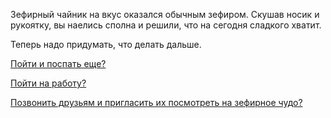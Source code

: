 Зефирный чайник на вкус оказался обычным зефиром.
Скушав носик и рукоятку, вы наелись сполна и
решили, что на сегодня сладкого хватит.

Теперь надо придумать, что делать дальше.

[ Пойти и поспать еще? ](sleep/sleep.md)

[ Пойти на работу? ](work/work.md)

[ Позвонить друзьям и пригласить их посмотреть на зефирное чудо? ](friends/friends.md)

